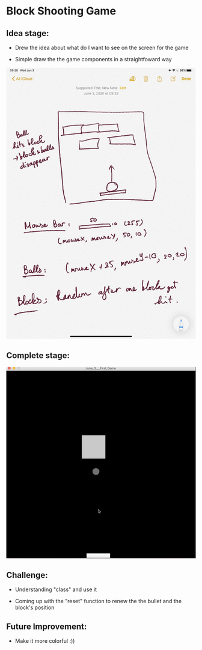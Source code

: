 # Block Shooting Game

## Idea stage: 

- Drew the idea about what do I want to see on the screen for the game

- Simple draw the the game components in a straightfoward way 

![](101652702_2671428386452223_8658941655451172864_n.jpg)


## Complete stage: 
![](Screen%20Shot%202020-06-03%20at%209.47.19%20AM.png)

## Challenge: 

- Understanding "class" and use it 

- Coming up with the "reset" function to renew the the bullet and the block's position 

## Future Improvement: 

- Make it more colorful :))

